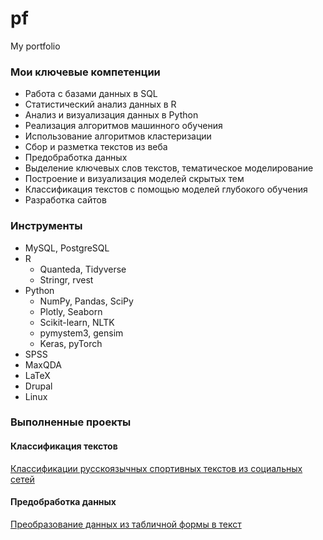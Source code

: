 # pf
My portfolio


### Мои ключевые компетенции
- Работа с базами данных в SQL
- Статистический анализ данных в R
- Анализ и визуализация данных в Python
- Реализация алгоритмов машинного обучения
- Использование алгоритмов кластеризации
- Сбор и разметка текстов из веба
- Предобработка данных
- Выделение ключевых слов текстов, тематическое моделирование 
- Построение и визуализация моделей скрытых тем
- Классификация текстов с помощью моделей глубокого обучения
- Разработка сайтов

### Инструменты
- MySQL, PostgreSQL
- R
	- Quanteda, Tidyverse
	- Stringr, rvest
- Python
	- NumPy, Pandas, SciPy
	- Plotly, Seaborn
	- Scikit-learn, NLTK
	- pymystem3, gensim
	- Keras, pyTorch
- SPSS
- MaxQDA
- LaTeX
- Drupal
- Linux

### Выполненные проекты

#### Классификация текстов
[Классификации русскоязычных спортивных текстов из социальных сетей](https://github.com/constdivis/Classification-of-Russian-language-sports-texts)

#### Предобработка данных
[Преобразование данных из табличной формы в текст](https://github.com/constdivis/registration-form-data-preprocessing)

